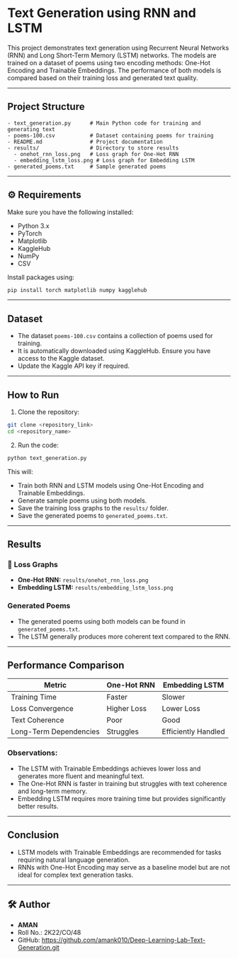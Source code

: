 # Text Generation using RNN and LSTM

This project demonstrates text generation using Recurrent Neural Networks (RNN) and Long Short-Term Memory (LSTM) networks. The models are trained on a dataset of poems using two encoding methods: One-Hot Encoding and Trainable Embeddings. The performance of both models is compared based on their training loss and generated text quality.

---

##  Project Structure

```
- text_generation.py      # Main Python code for training and generating text
- poems-100.csv           # Dataset containing poems for training
- README.md               # Project documentation
- results/                # Directory to store results
  - onehot_rnn_loss.png   # Loss graph for One-Hot RNN
  - embedding_lstm_loss.png # Loss graph for Embedding LSTM
- generated_poems.txt     # Sample generated poems
```

---

## ⚙ Requirements

Make sure you have the following installed:
- Python 3.x
- PyTorch
- Matplotlib
- KaggleHub
- NumPy
- CSV

Install packages using:
```bash
pip install torch matplotlib numpy kagglehub
```

---

##  Dataset

- The dataset `poems-100.csv` contains a collection of poems used for training.
- It is automatically downloaded using KaggleHub. Ensure you have access to the Kaggle dataset.
- Update the Kaggle API key if required.

---

##  How to Run

1. Clone the repository:
```bash
git clone <repository_link>
cd <repository_name>
```

2. Run the code:
```bash
python text_generation.py
```

This will:
- Train both RNN and LSTM models using One-Hot Encoding and Trainable Embeddings.
- Generate sample poems using both models.
- Save the training loss graphs to the `results/` folder.
- Save the generated poems to `generated_poems.txt`.

---

##  Results

### 🔎 **Loss Graphs**
- **One-Hot RNN:** `results/onehot_rnn_loss.png`
- **Embedding LSTM:** `results/embedding_lstm_loss.png`

###  **Generated Poems**
- The generated poems using both models can be found in `generated_poems.txt`.
- The LSTM generally produces more coherent text compared to the RNN.

---

##  Performance Comparison

| Metric                 | One-Hot RNN      | Embedding LSTM      |
|-------------------------|------------------|----------------------|
| Training Time           | Faster            | Slower               |
| Loss Convergence        | Higher Loss       | Lower Loss           |
| Text Coherence          | Poor              | Good                 |
| Long-Term Dependencies  | Struggles         | Efficiently Handled  |

### **Observations:**
- The LSTM with Trainable Embeddings achieves lower loss and generates more fluent and meaningful text.
- The One-Hot RNN is faster in training but struggles with text coherence and long-term memory.
- Embedding LSTM requires more training time but provides significantly better results.

---

##  Conclusion

- LSTM models with Trainable Embeddings are recommended for tasks requiring natural language generation.
- RNNs with One-Hot Encoding may serve as a baseline model but are not ideal for complex text generation tasks.

---

## 🛠️ Author
- **AMAN**
- Roll No.: 2K22/CO/48
- GitHub: https://github.com/amank010/Deep-Learning-Lab-Text-Generation.git


